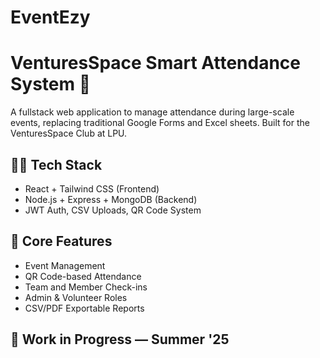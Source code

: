 # EventEzy

# VenturesSpace Smart Attendance System 🚀

A fullstack web application to manage attendance during large-scale events, replacing traditional Google Forms and Excel sheets. Built for the VenturesSpace Club at LPU.

## 👨‍💻 Tech Stack

- React + Tailwind CSS (Frontend)
- Node.js + Express + MongoDB (Backend)
- JWT Auth, CSV Uploads, QR Code System

## 🎯 Core Features

- Event Management
- QR Code-based Attendance
- Team and Member Check-ins
- Admin & Volunteer Roles
- CSV/PDF Exportable Reports

## 🚧 Work in Progress — Summer '25
